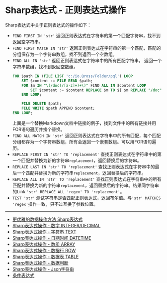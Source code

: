 # Sharp表达式 - 正则表达式操作

Sharp表达式中关于正则表达式的操作如下：

* `FIND FIRST IN 'str'` 返回正则表达式在字符串的第一个匹配字符串，找不到返回空字符串。
* `FIND FIRST MATCH IN 'str'` 返回正则表达式在字符串的第一个匹配，匹配的分组保存为一个字符串数组，找不到返回一个空数组。
* `FIND ALL IN 'str'` 返回正则表达式在字符串中的所有匹配字符串， 返回一个字符串数组，找不到返回空数组。
    ```sql
    FOR $path IN (FILE LIST 'c:/io.Qross/Folder/pql') LOOP
        SET $content := FILE READ $path;
        FOR $m IN "\(/doc(/[a-z]+)+\)" FIND ALL IN $content LOOP
            SET $content := $content REPLACE $m TO ${ $m REPLACE "/doc" TO "" CONCAT ".md" };
        END LOOP;

        FILE DELETE $path;
        FILE WRITE $path APPEND $content;
    END LOOP;
    ```
    上面是一个替换Markdown文档中链接的例子，找到文件中的所有链接并用FOR语句遍历并挨个替换。
* `FIND ALL MATCH IN 'str'` 返回正则表达式在字符串中的所有匹配，每个匹配分组都存为一个字符串数组，所有会返回一个嵌套数组。可以用FOR语句遍历。
* `REPLACE FIRST IN 'str' TO 'replacement'` 查找正则表达式在字符串中的第一个匹配并替换为新的字符串`replacement`，返回替换后的字符串。
* `REPLACE LAST IN 'str' TO 'replacement'` 查找正则表达式在字符串中的最后一个匹配并替换为新的字符串`replacement`，返回替换后的字符串。
* `REPLACE ALL IN 'str' TO 'replacement'` 查找正则表达式在字符串中的所有匹配并替换为新的字符串`replacement`，返回替换后的字符串。结果同字符串的Link `'str' REPLACE ALL 'regex' TO 'replacement'`。
* `TEST 'str'` 测试字符串是否匹配正则表达式，返回布尔值。与`'str' MATCHES 'regex'`操作一致，只不过互换了参数位置。

---
* [更优雅的数据操作方法 Sharp表达式](/pql/sharp.md)
* [Sharp表达式操作 - 数字 INTEGER/DECIMAL](/pql/sharp-numeric.md)
* [Sharp表达式操作 - 字符串 TEXT](/pql/sharp-text.md)
* [Sharp表达式操作 - 日期时间 DATETIME](/pql/sharp-datetime.md)
* [Sharp表达式操作 - 数组 ARRAY](/pql/sharp-array.md)
* [Sharp表达式操作 - 数据行 ROW](/pql/sharp-row.md)
* [Sharp表达式操作 - 数据表 TABLE](/pql/sharp-table.md)
* [Sharp表达式操作 - 数据判断](/pql/sharp-if.md)
* [Sharp表达式操作 - Json字符串](/pql/sharp-json.md)
* [条件表达式](/pql/condition.md)